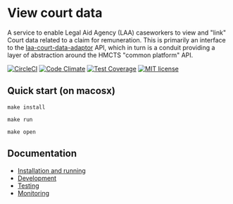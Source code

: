 # View court data

A service to enable Legal Aid Agency (LAA) caseworkers to view and "link" Court data related to a claim for remuneration. This is primarily an interface to the [laa-court-data-adaptor](https://github.com/ministryofjustice/laa-court-data-adaptor) API, which in turn is a conduit providing a layer of abstraction around the HMCTS "common platform" API.

[![CircleCI](https://circleci.com/gh/ministryofjustice/laa-court-data-ui.svg?style=svg)](https://circleci.com/gh/ministryofjustice/laa-court-data-ui)
[![Code Climate](https://codeclimate.com/github/ministryofjustice/laa-court-data-ui/badges/gpa.svg)](https://codeclimate.com/github/ministryofjustice/laa-court-data-ui)
[![Test Coverage](https://codeclimate.com/github/ministryofjustice/laa-court-data-ui/badges/coverage.svg)](https://codeclimate.com/github/ministryofjustice/laa-court-data-ui/coverage)
[![MIT license](https://img.shields.io/badge/License-MIT-blue.svg)](LICENSE)

## Quick start (on macosx)
```
make install

make run

make open
```

## Documentation

* [Installation and running](docs/installation.md)
* [Development](docs/development.md)
* [Testing](docs/testing.md)
* [Monitoring](docs/monitoring.md)

